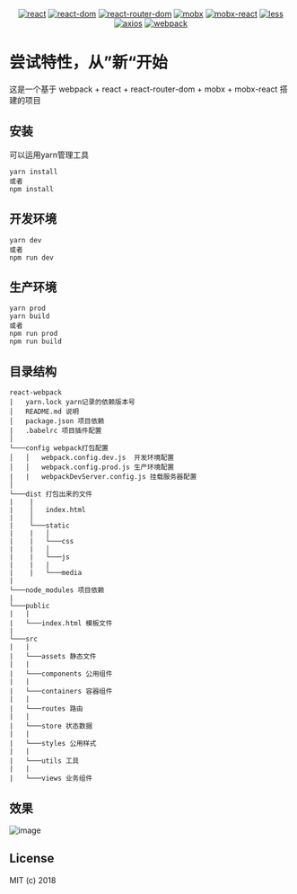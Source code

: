 <p align="center">
  <a href="https://github.com/facebook/react"><img src="https://img.shields.io/badge/react-v16.4.1-blue.svg" alt="react"></a>
  <a href="https://github.com/facebook/react-dom"><img src="https://img.shields.io/badge/react--dom-v16.4.1-blue.svg" alt="react-dom"></a>
  <a href="https://reacttraining.com/react-router"><img src="https://img.shields.io/badge/react--router--dom-v4.3.1-blue.svg" alt="react-router-dom"></a>
  <a href="https://github.com/mobxjs/mobx"><img src="https://img.shields.io/badge/mobx-v5.0.3-blue.svg" alt="mobx"></a>
  <a href="https://github.com/mobxjs/mobx-react"><img src="https://img.shields.io/badge/mobx--react-v5.2.3-blue.svg" alt="mobx-react"></a>
  <a href="https://github.com/less/less.js"><img src="https://img.shields.io/badge/less-v3.0.4-blue.svg" alt="less"></a>
  <a href="https://github.com/axios/axios"><img src="https://img.shields.io/badge/axios-v0.18.0-blue.svg" alt="axios"></a>
  <a href="https://github.com/webpack/webpack"><img src="https://img.shields.io/badge/webpack-v4.12.0-blue.svg" alt="webpack"></a>
</p>

# 尝试特性，从”新“开始

这是一个基于 webpack + react + react-router-dom + mobx + mobx-react 搭建的项目

## 安装

可以运用yarn管理工具

```
yarn install
或者
npm install
```

## 开发环境

```
yarn dev
或者
npm run dev
```

## 生产环境

```
yarn prod
yarn build
或者
npm run prod
npm run build
```

## 目录结构

```
react-webpack
|   yarn.lock yarn记录的依赖版本号
│   README.md 说明
│   package.json 项目依赖
|   .babelrc 项目插件配置
│
└───config webpack打包配置
│   │   webpack.config.dev.js  开发环境配置
│   │   webpack.config.prod.js 生产环境配置
|   |   webpackDevServer.config.js 挂载服务器配置
│
└───dist 打包出来的文件
|    |
|    │   index.html
|    │
|    └───static
|    |   │
|    |   └───css
|    |   │
|    |   └───js
|    |   |
|    |   └───media
|
└───node_modules 项目依赖
|
└───public
|   |
|   └───index.html 模板文件
|
└───src
|   |
|   └───assets 静态文件
|   |
|   └───components 公用组件
|   |
|   └───containers 容器组件
|   |
|   └───routes 路由
|   |
|   └───store 状态数据
|   |
|   └───styles 公用样式
|   |
|   └───utils 工具
|   |
|   └───views 业务组件
```

## 效果

![image](http://p2bmmf3zh.bkt.clouddn.com/hms.gif)

## License

MIT (c) 2018
